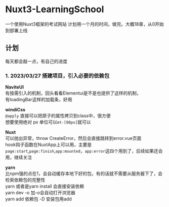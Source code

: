 # Nuxt3-LearningSchool
一个使用Nuxt3框架的考试网站
计划用一个月的时间，做完。大概18章，从0开始到部署上线
## 计划
 每天都会敲一点，有自己的进度
 ### 1. 2023/03/27 搭建项目，引入必要的依赖包
 
 **NaviteUI**  
  有按需引入的机制，回头看看Elementui是不是也提供了这样的机制，  
  有loadingBar这样的加载条，好用
  
 **windiCss**  
  `@apply` 直接可以把原子的属性拷贝到class中，很方便  
  想要使用绝对 px 单位可以`mt-[80px]`就可以
  
**Nuxt**  
  可以抛出异常，throw CreateError，然后会直接跳转到error.vue页面  
  hook钩子函数在NuxtApp上可以用，主要是`page:start`,`page:finish`,`app:mounted`，`app:error`这四个用到了，后续如果还会用，继续关注
  
**yarn**  
  比npm强的点在1，会自动缓存本地下好的包，有的话就不需要从服务器下了，会检索依赖包的完整性  
  yarn 或者是yarn install 会直接安装依赖  
  yarn dev -o 加-o会自动打开浏览器  
  yarn add 依赖包 -D 安装包用add   
